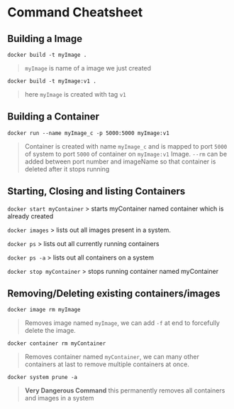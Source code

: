 # Command Cheatsheet

## Building a Image

`docker build -t myImage .`

> `myImage` is name of a image we just created

`docker build -t myImage:v1 .`

> here `myImage` is created with tag `v1`

## Building a Container

`docker run --name myImage_c -p 5000:5000 myImage:v1`

> Container is created with name `myImage_c` and is mapped to port `5000` of system to port `5000` of container on `myImage:v1` Image. `--rm` can be added between port number and imageName so that container is deleted after it stops running

## Starting, Closing and listing Containers

`docker start myContainer` > starts myContainer named container which is already created

`docker images` > lists out all images present in a system.

`docker ps` > lists out all currently running containers

`docker ps -a` > lists out all containers on a system

`docker stop myContainer` > stops running container named myContainer

## Removing/Deleting existing containers/images

`docker image rm myImage`

> Removes image named `myImage`, we can add `-f` at end to forcefully delete the image.

`docker container rm myContainer`

> Removes container named `myContainer`, we can many other containers at last to remove multiple containers at once.

`docker system prune -a`

> **Very Dangerous Command** this permanently removes all containers and images in a system
